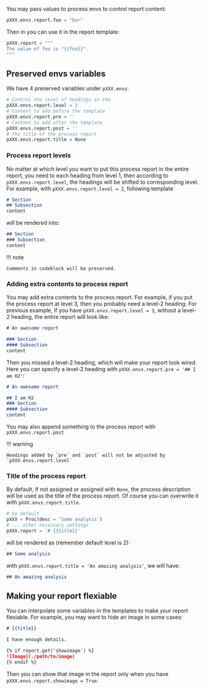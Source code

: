 You may pass values to process envs to control report content:
```python
pXXX.envs.report.foo = "bar"
```
Then in you can use it in the report template:
```python
pXXX.report = """
The value of foo is "{{foo}}".
"""
```

## Preserved envs variables

We have 4 preserved variables under `pXXX.envs`:
```python
# Control the level of headings in the
pXXX.envs.report.level = 2
# Content to add before the template
pXXX.envs.report.pre = ''
# Content to add after the template
pXXX.envs.report.post = ''
# The title of the process report
pXXX.envs.report.title = None
```

### Process report levels

No matter at which level you want to put this process report in the entire report, you need to each heading from level 1, then according to `pXXX.envs.report.level`, the headings will be shifted to corresponding level. For example, with `pXXX.envs.report.level = 2`, following template

```markdown
# Section
## Subsection
content
```

will be rendered into:
```markdown
## Section
### Subsection
content
```

!!! note

	Comments in codeblock will be preserved.

### Adding extra contents to process report

You may add extra contents to the process report. For example, if you put the process report at level 3, then you probably need a level-2 heading. For previous example, if you have `pXXX.envs.report.level = 3`, without a level-2 heading, the entire report will look like:

```markdown
# An awesome report

### Section
#### Subsection
content
```

Then you missed a level-2 heading, which will make your report look wired. Here you can specify a level-2 heading with `pXXX.envs.report.pre = '## I am H2'`:

```markdown
# An awesome report

## I am H2
### Section
#### Subsection
content
```

You may also append something to the process report with `pXXX.envs.report.post`

!!! warning

	Headings added by `pre` and `post` will not be adjusted by `pXXX.envs.report.level`

### Title of the process report

By default, if not assigned or assigned with `None`, the process description will be used as the title of the process report. Of course you can overwrite it with `pXXX.envs.report.title`.

```python
# by default
pXXX = Proc(desc = 'Some analysis')
# ... other necessary settings
pXXX.report = '# {{title}}'
```

will be rendered as (remember default level is 2):
```markdown
## Some analysis
```

with `pXXX.envs.report.title = 'An amazing analysis'`, we will have:

```markdown
## An amazing analysis
```

## Making your report flexiable

You can interpolate some variables in the templates to make your report flexiable. For example, you may want to hide an image in some cases:

```markdown
# {{title}}

I have enough details.

{% if report.get('showimage') %}
![Image](./path/to/image)
{% endif %}
```

Then you can show that image in the report only when you have `pXXX.envs.report.showimage = True`.
